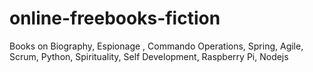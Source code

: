 # online-freebooks-fiction
Books on Biography, Espionage , Commando Operations, Spring, Agile, Scrum, Python, Spirituality, Self Development, Raspberry Pi, Nodejs
